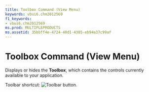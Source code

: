 ```yaml
---
title: Toolbox Command (View Menu)
keywords: vbui6.chm2012569
f1_keywords:
- vbui6.chm2012569
ms.prod: MULTIPLEPRODUCTS
ms.assetid: 35bbff4e-4724-40d1-4385-eb94a37c99af
---
```



# Toolbox Command (View Menu)

Displays or hides the  **Toolbox**, which contains the controls currently available to your application.

Toolbar shortcut: 
![Toolbar button](images/tbr_tbx_ZA01201755.gif).

